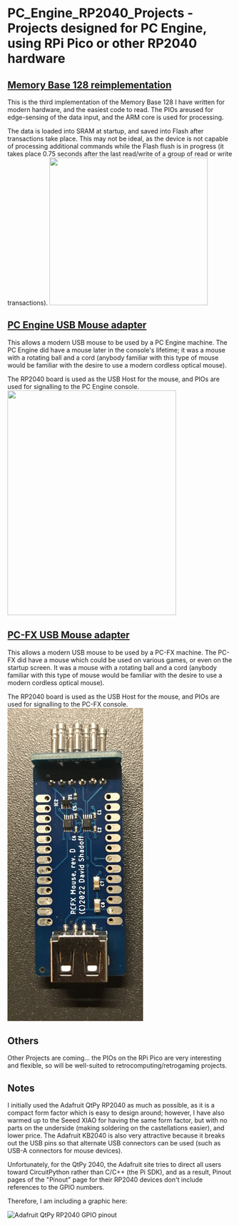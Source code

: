 # PC_Engine_RP2040_Projects - Projects designed for PC Engine, using RPi Pico or other RP2040 hardware

## [Memory Base 128 reimplementation](https://github.com/dshadoff/PC_Engine_RP2040_Projects/tree/main/Membase)

This is the third implementation of the Memory Base 128 I have written for modern hardware, and the easiest code to read.
The PIOs areused for edge-sensing of the data input, and the ARM core is used for processing.

The data is loaded into SRAM at startup, and saved into Flash after transactions take place.  This may not be ideal, as the
device is not capable of processing additional commands while the Flash flush is in progress (it takes place 0.75 seconds
after the last read/write of a group of read or write transactions).
<img src="https://github.com/dshadoff/PC_Engine_RP2040_Projects/blob/main/img/mini128.jpg" width="355" height="331">

## [PC Engine USB Mouse adapter](https://github.com/dshadoff/PC_Engine_RP2040_Projects/tree/main/PCEMouse)

This allows a modern USB mouse to be used by a PC Engine machine.  The PC Engine did have a mouse later in the console's
lifetime; it was a mouse with a rotating ball and a cord (anybody familiar with this type of mouse would be familiar
with the desire to use a modern cordless optical mouse).

The RP2040 board is used as the USB Host for the mouse, and PIOs are used for signalling to the PC Engine console.
<img src="https://github.com/dshadoff/PC_Engine_RP2040_Projects/blob/main/img/pcemouse.jpg" width="378" height="504">

## [PC-FX USB Mouse adapter](https://github.com/dshadoff/PC_Engine_RP2040_Projects/tree/main/PCFXMouse)

This allows a modern USB mouse to be used by a PC-FX machine.  The PC-FX did have a mouse which could be used on various
games, or even on the startup screen.  It was a mouse with a rotating ball and a cord (anybody familiar with this type of
mouse would be familiar with the desire to use a modern cordless optical mouse).

The RP2040 board is used as the USB Host for the mouse, and PIOs are used for signalling to the PC-FX console.
![Front View](img/fxmouse_front.jpg)

## Others

Other Projects are coming... the PIOs on the RPi Pico are very interesting and flexible, so will be well-suited to
retrocomputing/retrogaming projects.

## Notes
I initially used the Adafruit QtPy RP2040 as much as possible, as it is a compact form factor which is easy to design around; however,
I have also warmed up to the Seeed XIAO for having the same form factor, but with no parts on the underside (making soldering on the
castellations easier), and lower price.  The Adafruit KB2040 is also very attractive because it breaks out the USB pins so that alternate
USB connectors can be used (such as USB-A connectors for mouse devices).

Unfortunately, for the QtPy 2040, the Adafruit site tries to direct all users toward CircuitPython rather than C/C++ (the Pi SDK), and
as a result, Pinout pages of the "Pinout" page for their RP2040 devices don't include references to the GPIO numbers.

Therefore, I am including a graphic here:

![Adafruit QtPy RP2040 GPIO pinout](img/qtpy_rp2040_GPIO.png)

